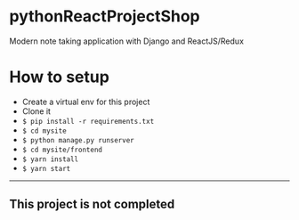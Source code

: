 # pythonReactProjectShop
Modern note taking application with Django and ReactJS/Redux

How to setup
===========
- Create a virtual env for this project
- Clone it
- `$ pip install -r requirements.txt`
- `$ cd mysite`
- `$ python manage.py runserver`
- `$ cd mysite/frontend`
- `$ yarn install`
- `$ yarn start`
___

## This project is not completed
